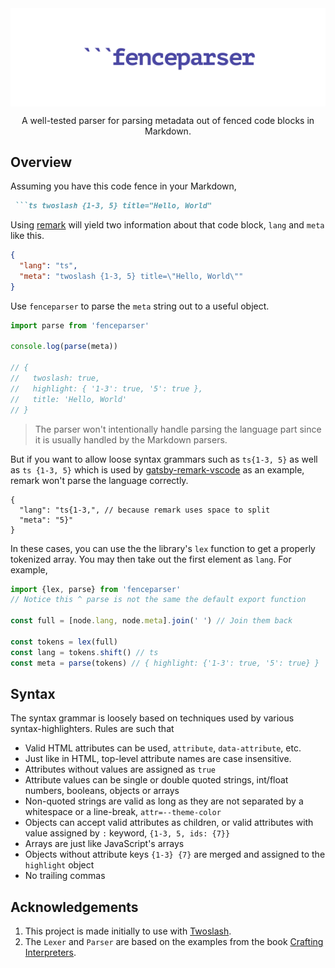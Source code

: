 <img align="center" src="https://raw.githubusercontent.com/frencojobs/fenceparser/main/.github/cover.png" />

<p align="center"> A well-tested parser for parsing metadata out of fenced code blocks in Markdown. </p>

## Overview

Assuming you have this code fence in your Markdown,

<!-- prettier-ignore-start -->
````md
 ```ts twoslash {1-3, 5} title="Hello, World"
````
<!-- prettier-ignore-end -->

Using [remark](https://github.com/remarkjs/remark) will yield two information about that code block, `lang` and `meta` like this.

```json
{
  "lang": "ts",
  "meta": "twoslash {1-3, 5} title=\"Hello, World\""
}
```

Use `fenceparser` to parse the `meta` string out to a useful object.

```js
import parse from 'fenceparser'

console.log(parse(meta))

// {
//   twoslash: true,
//   highlight: { '1-3': true, '5': true },
//   title: 'Hello, World'
// }
```

> The parser won't intentionally handle parsing the language part since it is usually handled by the Markdown parsers.

But if you want to allow loose syntax grammars such as `ts{1-3, 5}` as well as `ts {1-3, 5}` which is used by [gatsby-remark-vscode](https://github.com/andrewbranch/gatsby-remark-vscode) as an example, remark won't parse the language correctly.

<!-- prettier-ignore-start -->
```json5
{
  "lang": "ts{1-3,", // because remark uses space to split
  "meta": "5}"
}
```
<!-- prettier-ignore-end -->

In these cases, you can use the the library's `lex` function to get a properly tokenized array. You may then take out the first element as `lang`. For example,

```js
import {lex, parse} from 'fenceparser'
// Notice this ^ parse is not the same the default export function

const full = [node.lang, node.meta].join(' ') // Join them back

const tokens = lex(full)
const lang = tokens.shift() // ts
const meta = parse(tokens) // { highlight: {'1-3': true, '5': true} }
```

## Syntax

The syntax grammar is loosely based on techniques used by various syntax-highlighters. Rules are such that

- Valid HTML attributes can be used, `attribute`, `data-attribute`, etc.
- Just like in HTML, top-level attribute names are case insensitive.
- Attributes without values are assigned as `true`
- Attribute values can be single or double quoted strings, int/float numbers, booleans, objects or arrays
- Non-quoted strings are valid as long as they are not separated by a whitespace or a line-break, `attr=--theme-color`
- Objects can accept valid attributes as children, or valid attributes with value assigned by `:` keyword, `{1-3, 5, ids: {7}}`
- Arrays are just like JavaScript's arrays
- Objects without attribute keys `{1-3} {7}` are merged and assigned to the `highlight` object
- No trailing commas

## Acknowledgements

1. This project is made initially to use with [Twoslash](https://github.com/shikijs/twoslash).
2. The `Lexer` and `Parser` are based on the examples from the book [Crafting Interpreters](http://craftinginterpreters.com).
